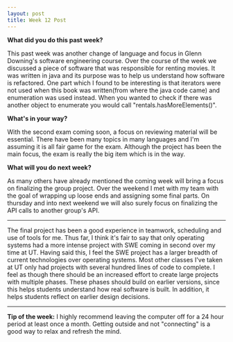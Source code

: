 ```yaml
---
layout: post
title: Week 12 Post
---
```



**What did you do this past week?**

This past week was another change of language and focus in Glenn Downing's software engineering course. Over the course of the week we discussed a piece of software that was responsible for renting movies. It was written in java and its purpose was to help us understand how software is refactored. One part which I found to be interesting is that iterators were not used when this book was written(from where the java code came) and enumeration was used instead. When you wanted to check if there was another object to enumerate you would call "rentals.hasMoreElements()". 

**What's in your way?**

With the second exam coming soon, a focus on reviewing material will be essential. There have been many topics in many languages and I'm assuming it is all fair game for the exam. Although the project has been the main focus, the exam is really the big item which is in the way.

**What will you do next week?**

As many others have already mentioned the coming week will bring a focus on finalizing the group project. Over the weekend I met with my team with the goal of wrapping up loose ends and assigning some final parts. On thursday and into next weekend we will also surely focus on finalizing the API calls to another group's API.

***

The final project has been a good experience in teamwork, scheduling and use of tools for me. Thus far, I think it's fair to say that only operating systems had a more intense project with SWE coming in second over my time at UT. Having said this, I feel the SWE project has a larger breadth of current technologies over operating systems. Most other classes I've taken at UT only had projects with several hundred lines of code to complete. I feel as though there should be an increased effort to create large projects with multiple phases. These phases should build on earlier versions, since this helps students understand how real software is built. In addition, it helps students reflect on earlier design decisions. 

***

**Tip of the week:**
I highly recommend leaving the computer off for a 24 hour period at least once a month. Getting outside and not "connecting" is a good way to relax and refresh the mind. 
